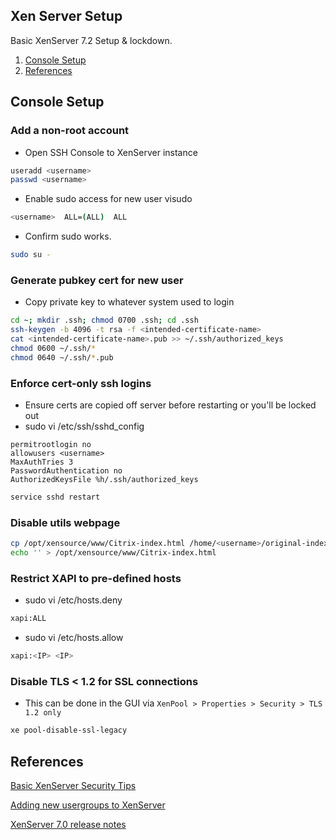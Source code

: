 Xen Server Setup
-------------------
Basic XenServer 7.2 Setup & lockdown.

1. [Console Setup](#console-setup)
2. [References](#references)

Console Setup
-------------
### Add a non-root account
* Open SSH Console to XenServer instance
```bash
useradd <username>
passwd <username>
```

* Enable sudo access for new user
visudo
```bash
<username>  ALL=(ALL)  ALL
```

* Confirm sudo works.
```bash
sudo su -
```

### Generate pubkey cert for new user
* Copy private key to whatever system used to login
```bash
cd ~; mkdir .ssh; chmod 0700 .ssh; cd .ssh
ssh-keygen -b 4096 -t rsa -f <intended-certificate-name>
cat <intended-certificate-name>.pub >> ~/.ssh/authorized_keys
chmod 0600 ~/.ssh/*
chmod 0640 ~/.ssh/*.pub
```

### Enforce cert-only ssh logins
* Ensure certs are copied off server before restarting or you'll be locked out
* sudo vi /etc/ssh/sshd_config
```vim
permitrootlogin no
allowusers <username>
MaxAuthTries 3
PasswordAuthentication no
AuthorizedKeysFile %h/.ssh/authorized_keys
```

```bash
service sshd restart
```

### Disable utils webpage
```bash
cp /opt/xensource/www/Citrix-index.html /home/<username>/original-index.html
echo '' > /opt/xensource/www/Citrix-index.html
```

### Restrict XAPI to pre-defined hosts
* sudo vi /etc/hosts.deny
```bash
xapi:ALL
```

* sudo vi /etc/hosts.allow
```bash
xapi:<IP> <IP>
```

### Disable TLS < 1.2 for SSL connections
* This can be done in the GUI via `XenPool > Properties > Security > TLS 1.2 only`
```bash
xe pool-disable-ssl-legacy
```

References
----------
[Basic XenServer Security Tips](http://burm.net/2012/01/29/xenserver-basic-security-tips-how-do-you-secure-your-xenserver/)

[Adding new usergroups to XenServer](https://discussions.citrix.com/topic/154063-add-new-usersgroup-to-xenserver/)

[XenServer 7.0 release notes](http://docs.citrix.com/content/dam/docs/en-us/xenserver/xenserver-7-0/downloads/xenserver-7-0-release-notes.pdf)